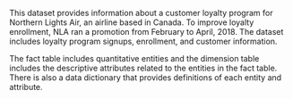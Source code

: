 This dataset provides information about a customer loyalty program for Northern Lights Air, an airline based in Canada. To improve loyalty enrollment, NLA ran a promotion from February to April, 2018. The dataset includes loyalty program signups, enrollment, and customer information. 

The fact table includes quantitative entities and the dimension table includes the descriptive attributes related to the entities in the fact table. There is also a data dictionary that provides definitions of each entity and attribute.

